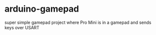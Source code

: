 # arduino-gamepad
super simple gamepad project where Pro Mini is in a gamepad and sends keys over USART

